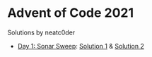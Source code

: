 # Advent of Code 2021

Solutions by neatc0der

* [Day 1: Sonar Sweep](https://adventofcode.com/2021/day/1): [Solution 1](https://github.com/neatc0der/adventofcode2021/blob/master/day01/code01_1.py) & [Solution 2](https://github.com/neatc0der/adventofcode2021/blob/master/day01/code01_2.py)

